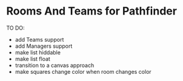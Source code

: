 # Rooms And Teams for Pathfinder

TO DO:
- add Teams support
- add Managers support
- make list hiddable
- make list float
- transition to a canvas approach
- make squares change color when room changes color